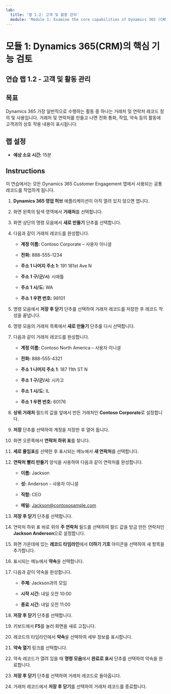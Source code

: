 ```yaml
---
lab:
  title: '랩 1.2: 고객 및 활동 관리'
  module: 'Module 1: Examine the core capabilities of Dynamics 365 (CRM)'
---
```


<a name="module-1-examine-the-core-capabilities-of-dynamics-365-crm"></a>모듈 1: Dynamics 365(CRM)의 핵심 기능 검토
========================

## <a name="practice-lab-12---manage-customers-and-activities"></a>연습 랩 1.2 - 고객 및 활동 관리

## <a name="objectives"></a>목표

Dynamics 365 가장 일반적으로 수행하는 활동 중 하나는 거래처 및 연락처 레코드 정의 및 사용입니다. 거래처 및 연락처를 만들고 나면 전화 통화, 작업, 약속 등의 활동에 고객과의 상호 작용 내용이 표시됩니다.

## <a name="lab-setup"></a>랩 설정

  - **예상 소요 시간:** 15분

## <a name="instructions"></a>Instructions

이 연습에서는 모든 Dynamics 365 Customer Engagement 앱에서 사용되는 공통 레코드를 작업하게 됩니다. 

1. **Dynamics 365 영업 허브** 애플리케이션이 아직 열려 있지 않으면 엽니다. 

2. 화면 왼쪽의 탐색 영역에서 **거래처**를 선택합니다. 

3. 화면 상단의 명령 모음에서 **새로 만들기** 단추를 선택합니다.

4. 다음과 같이 거래처 레코드를 완성합니다.

    - **계정 이름:** Contoso Corporate – 사용자 이니셜

    - **전화:** 888-555-1234

    - **주소 1 나머지 주소 1:** 191 181st Ave N

    - **주소 1 구/군/시:** 시애틀

    - **주소 1 시/도:** WA

    - **주소 1 우편 번호:** 98101

5. 명령 모음에서 **저장 후 닫기** 단추를 선택하여 거래처 레코드를 저장한 후 레코드 작성을 끝냅니다.

6. 명령 모음의 거래처 목록에서 **새로 만들기** 단추를 다시 선택합니다.

7. 다음과 같이 거래처 레코드를 완성합니다.

    - **계정 이름:** Contoso North America – 사용자 이니셜

    - **전화:** 888-555-4321

    - **주소 1 나머지 주소 1**: 187 11th ST N

    - **주소 1 구/군/시:** 시카고

    - **주소 1 시/도:** IL

    - **주소 1 우편 번호:** 60176

8. **상위 거래처** 필드의 값을 앞에서 만든 거래처인 **Contoso Corporate**로 설정합니다. 

9. **저장** 단추를 선택하여 계정을 저장한 후 열어 둡니다. 

10. 화면 오른쪽에서 **연락처 하위 표**를 찾니다. 

11. **세로 줄임표**를 선택한 후 표시되는 메뉴에서 **새 연락처**를 선택합니다. 

12. **연락처 빨리 만들기** 양식을 사용하여 다음과 같이 연락처를 완성합니다.

    - **이름:** Jackson

    - **성:** Anderson - 사용자 이니셜

    - **직함:** CEO

    - **메일:** Jackson@contososample.com

13. **저장 후 닫기** 단추를 선택합니다.

14. 연락처 하위 표 바로 위의 **주 연락처** 필드를 선택하여 필드 값을 방금 만든 연락처인 **Jackson Anderson**으로 설정합니다. 

15. 화면 가운데에 있는 **레코드 타임라인**에서 **더하기 기호** 아이콘을 선택하여 새 항목을 추가합니다. 

16. 표시되는 메뉴에서 **약속**을 선택합니다.

17. 다음과 같이 약속을 완성합니다.

    - **주체**: Jackson과의 모임

    - **시작 시간:** 내일 오전 10:00 

    - **종료 시간:** 내일 오전 11:00 

18. **저장 후 닫기** 단추를 선택합니다. 

19. 키보드에서 **F5**를 눌러 화면을 새로 고칩니다.     

20. 레코드의 타임라인에서 **약속**을 선택하여 세부 정보를 표시합니다.   

21. **약속 열기** 링크를 선택합니다. 

22. 약속 레코드가 열려 있을 때 **명령 모음**에서 **완료로 표시** 단추를 선택하여 약속을 완료합니다. 

23. **저장 후 닫기** 단추를 선택하여 거래처 레코드로 돌아옵니다.   

24. 거래처 레코드에서 **저장 후 닫기**를 선택하여 거래처 레코드를 종료합니다.   
